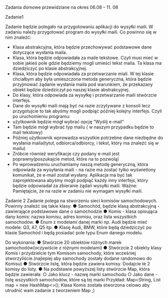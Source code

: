 Zadania domowe przewidziane na okres 06.08 – 11. 08

Zadanie1

Zadanie będzie polegało na przygotowaniu aplikacji do wysyłki maili. W zadaniu należy
przygotować program do wysyłki maili. Co powinno się w nim znaleźć:
- Klasa abstrakcyjna, która będzie przechowywać podstawowe dane dotyczące
wysłania maila.
- Klasa, która będzie odpowiadała za maile tekstowe. Czyli musi mieć w sobie jakieś
pole gdzie będziemy mogli umieści tekst maila. Ta klasa ma dziedziczyć po klasie
abstrakcyjnej.
- Klasa, która będzie odpowiadała za przetwarzanie miali. W tej klasie chciałbym aby
była umieszczona metoda generyczna, która będzie przyjmować żądanie wysłania
maila pod warunkiem, że przekazany obiekt będzie dziedziczył po naszej klasie
abstrakcyjnej.
- Do klasy, która odpowiada za wysyłkę i przetwarzanie maili stwórzcie interfejs.
- Dane do wysyłki maili mają być na razie zczytywane z konsoli lecz przygotujcie to tak
abyśmy mogli podpiąć później kolejny interfejs. Czyli po uruchomieniu programu:
- użytkownik będzie mógł wybrać opcję “Wyślij e-mail”
- Tam będzie mógł wybrać typ mailu ( w naszym przypadku będzie to mail
tekstowy)
- Później użytkownik wprowadza wszystkie potrzebne dane niezbędne do
wysłania maila(tytuł, odbiorca/odbiorcy, i tekst, który ma znaleźć się w mailu)
- Zróbcie również weryfikacje czy podany e-mail jest poprawny(poszukajcie
metod, które na to pozwolą)
- Po wprowadzeniu uruchamiamy naszą metodę generyczną, która odpowiada
za wysyłania maili - na razie ma zostać tylko wyświetlony komunikat, że
e-mail został wysłany.
Aplikacja ma być tak zaprojektowana abyśmy mogli podpiąć każdy inny interfejs, który
będzie odpowiadał za zbieranie żądań wysyłki maili.
Ważne: Pamiętajcie, że na razie w zadaniu nie wymagam wysyłki maili.

Zadanie 2
Zadanie polega na stworzeniu sieci komisów samochodowych. Powinny znaleźć się takie
klasy:
● Samochód, będzie klasą abstrakcyjną - zawierające podstawowe dane o
samochodzie
● Komis - klasa opisująca dany komis: nazwa komisu, adres komisu, oraz lista
wszystkich samochodów.
● Enum z modelami danej marki np. Audi będzie mieć modele: Q3, A7, Q5 itp.
● Klasę Audi, BMW, które będą dziedziczyć po klasie Samochód i będą posiadać pole
typu Enum danego modelu.

Do wykonania:
● Stwórzcie 20 obiektów różnych marek samochodów(oczywiście z różnymi modelami)
● Stwórzcie 2 obiekty klasy Komis i przydzielcie tym Komisom samochody, które
wcześniej stworzyliście.(najlepiej aby samochody zostały dodane randomowo do
Komisu)
● Stwórzcie listę, która będzie zawiera komisy. Dodajcie te 2 komisy do listy.
● Na podstawie powyższej listy stwórzcie Map, która będzie zawierała:
○ Jako klucz - nazwę marki samochodu
○ Jako dane - listę wszystkich samochodów, które są tej marki
Przykład: Map<String, List<Samochod> map = new HashMap<>();
Klasa Komis została stworzona celowo aby utrudnić wam zadanie z tworzeniem Map ;)
